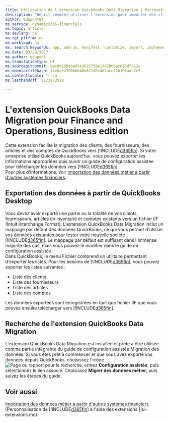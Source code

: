 ```yaml
---
title: Utilisation de l'extension QuickBooks Data Migration | Microsoft Docs
description: "Décrit comment utiliser l'extension pour importer des clients, des fournisseurs, des articles, et des comptes de QuickBooks Desktop dans Finance and Operations, Business edition."
author: edupont04
ms.service: dynamics365-financials
ms.topic: article
ms.devlang: na
ms.tgt_pltfrm: na
ms.workload: na
ms. search.keywords: app, add-in, manifest, customize, import, implement
ms.date: 03/29/2017
ms.author: edupont
ms.translationtype: HT
ms.sourcegitcommit: bec0619be0a65e3625759e13d2866ac615d7513c
ms.openlocfilehash: 14e0aea700bbb46a612d8e462ace22b10faac7e2
ms.contentlocale: fr-ca
ms.lasthandoff: 01/30/2018

---
```

# <a name="the-quickbooks-data-migration-extension-for-finance-and-operations-business-edition"></a>L'extension QuickBooks Data Migration pour Finance and Operations, Business edition
Cette extension facilite la migration des clients, des fournisseurs, des articles et des comptes de QuickBooks vers [!INCLUDE[d365fin](includes/d365fin_md.md)]. Si votre entreprise utilise QuickBooks aujourd'hui, vous pouvez exporter les informations appropriées puis ouvrir un guide de configuration assistée pour télécharger les données vers [!INCLUDE[d365fin](includes/d365fin_md.md)].  
Pour plus d'informations, voir [Importation des données métier à partir d'autres systèmes financiers](upload-data.md).

## <a name="exporting-data-from-quickbooks-desktop"></a>Exportation des données à partir de QuickBooks Desktop
Vous devez avoir exporté une partie ou la totalité de vos clients, fournisseurs, articles en inventaire et comptes existants vers un fichier IIF (Intuit Interchange Format). L'extension QuickBooks Data Migration inclut un mappage par défaut des données QuickBooks, ce qui vous permet d'utiliser vos données existantes pour tester votre nouvelle société [!INCLUDE[d365fin](includes/d365fin_md.md)]. Le mappage par défaut est suffisant dans l'immense majorité des cas, mais vous pouvez le modifier dans le guide de configuration assistée.  
Dans QuickBooks, le menu Fichier comprend un utilitaire permettant d'exporter les listes. Pour les besoins de [!INCLUDE[d365fin](includes/d365fin_md.md)], vous pouvez exporter les listes suivantes :

* Liste des clients  
* Liste des fournisseurs  
* Liste des articles  
* Liste des comptes  

Les données exportées sont enregistrées en tant que fichier IIF que vous pouvez ensuite télécharger vers [!INCLUDE[d365fin](includes/d365fin_md.md)].

## <a name="finding-the-quickbooks-data-migration-extension"></a>Recherche de l'extension QuickBooks Data Migration
L'extension QuickBooks Data Migration est installée et prête à être utilisée comme partie intégrante du guide de configuration assistée Migration des données. Si vous êtes prêt à commencer et que vous avez exporté vos données depuis QuickBooks, choisissez l'icône ![Page ou rapport pour la recherche](media/ui-search/search_small.png "icône Page ou rapport pour la recherche"), entrez **Configuration assistée**, puis sélectionnez le lien associé. Choisissez **Migrer des données métier**, puis suivez les étapes du guide.  

## <a name="see-also"></a>Voir aussi
[Importation des données métier à partir d'autres systèmes financiers](upload-data.md)  
[Personnalisation de [!INCLUDE[d365fin](includes/d365fin_md.md)] à l'aide des extensions ](ui-extensions.md)  

